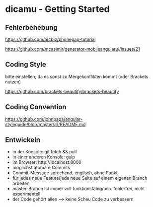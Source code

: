 # dicamu - Getting Started

## Fehlerbehebung
https://github.com/ai4biz/phonegap-tutorial

https://github.com/mcasimir/generator-mobileangularui/issues/21

## Coding Style
bitte einstellen, da es sonst zu Mergekonflikten kommt (oder Brackets nutzen)

https://github.com/brackets-beautify/brackets-beautify


## Coding Convention
https://github.com/johnpapa/angular-styleguide/blob/master/a1/README.md


## Entwickeln
* in der Konsole: git fetch && pull
* in einer anderen Konsole: gulp
* im Browser: http://localhost:8000
* möglichst atomare Commits
* Commit-Message sprechend, englisch, ohne Punkt
* für jedes neue Feature/jede neue Seite auf einem eigenen Branch arbeiten
* master-Branch ist immer voll funktionsfähig/min. fehlerfrei, nicht experimentell
* der Code gehört allen --> keine Scheu Code zu verbessern
